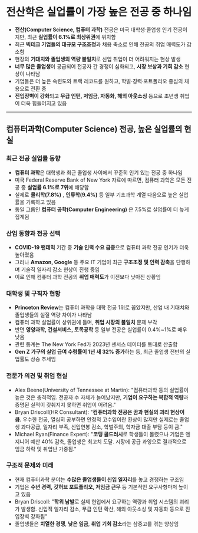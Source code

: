 # 전산학은 실업률이 가장 높은 전공 중 하나임


* **전산(Computer Science, 컴퓨터 과학)** 전공은 미국 대학생·졸업생 인기 전공이지만, 최근 **실업률이 6.1%로 최상위권**에 위치함
* 최근 **빅테크 기업들의 대규모 구조조정**과 채용 축소로 인해 전공의 취업 매력도가 감소함
* 현장의 **기대치와 졸업생의 역량 불일치**로 신입 취업이 더 어려워지는 현상 발생
* **너무 많은 졸업생**이 공급되어 전공자 간 경쟁이 심화되고, **시장 보상과 기회 감소** 현상이 나타남
* 기업들은 더 높은 숙련도와 트랙 레코드를 원하고, 학벌·경력·포트폴리오 중심의 채용으로 전환 중
* **진입장벽이 강화**되고 **무급 인턴, 저임금, 자동화, 해외 아웃소싱** 등으로 초년생 취업이 더욱 힘들어지고 있음

---

컴퓨터과학(Computer Science) 전공, 높은 실업률의 현실
--------------------------------------

### 최근 전공 실업률 동향

* **컴퓨터 과학**은 대학생과 최근 졸업생 사이에서 꾸준히 인기 있는 전공 중 하나임
* 미국 Federal Reserve Bank of New York 자료에 따르면, 컴퓨터 과학은 모든 전공 중 **실업률 6.1%로 7위**에 해당함
* 실제로 **물리학(7.8%)** , **인류학(9.4%)** 등 일부 기초과학 계열 다음으로 높은 실업률을 기록하고 있음
* 동일 그룹인 **컴퓨터 공학(Computer Engineering)** 은 7.5%로 실업률이 더 높게 집계됨

### 산업 동향과 전공 선택

* **COVID-19 팬데믹** 기간 중 **기술 인력 수요 급증**으로 컴퓨터 과학 전공 인기가 더욱 높아졌음
* 그러나 **Amazon, Google** 등 주요 IT 기업이 최근 **구조조정 및 인력 감축**을 단행하며 기술직 일자리 감소 현상이 진행 중임
* 이로 인해 컴퓨터 과학 전공의 **취업 매력도**가 이전보다 낮아진 상황임

### 대학생 및 구직자 현황

* **Princeton Review**는 컴퓨터 과학을 대학 전공 1위로 꼽았지만, 산업 내 기대치와 졸업생들의 실질 역량 차이가 나타남
* 컴퓨터 과학 실업률이 상위권에 들며, **취업 시장의 불일치** 문제 부각
* 반면 **영양과학, 건설서비스, 토목공학** 등 일부 전공은 실업률이 0.4%~1%로 매우 낮음
* 관련 통계는 The New York Fed가 2023년 센서스 데이터를 토대로 산출함
* **Gen Z 가구의 실업 급여 수령률이 1년 새 32% 증가**하는 등, 최근 졸업생 전반의 실업률도 상승 추세임

### 전문가 의견 및 취업 현실

* Alex Beene(University of Tennessee at Martin): "컴퓨터과학 등의 실업률이 높은 것은 충격적임. 전공자 수 자체가 늘어났지만, **기업이 요구하는 복합적 역량**과 증명된 실적이 갖춰지지 못하면 취업이 어려움."
* Bryan Driscoll(HR Consultant): "**컴퓨터과학 전공은 꿈과 현실의 괴리 현상이 큼**. 우수한 전공, 열심히 공부하면 안정적 고수입이란 환상이 많지만 실제로는 졸업생 과다공급, 일자리 부족, 신입연봉 감소, 학벌주의, 학자금 대출 부담 등이 큼."
* Michael Ryan(Finance Expert): "**코딩 골드러시**로 학생들이 몰렸으나 기업은 엔지니어 예산 40% 감축, 졸업생은 최고치 도달. 시장에 공급 과잉으로 결과적으로 임금 하락 및 취업난 가중됨."

### 구조적 문제와 미래

* 현재 컴퓨터과학 분야는 **수많은 졸업생들이 신입 일자리**를 놓고 경쟁하는 구조임
* 기업은 **수년 경력, 깃허브 포트폴리오, 저임금 근무** 등 기본적인 요구사항마저 높이고 있음
* Bryan Driscoll: "**학위 남발**로 실제 현업에서 요구하는 역량과 취업 시스템의 괴리가 발생함. 신입직 일자리 감소, 무급 인턴 확산, 해외 아웃소싱 및 자동화 등으로 진입장벽 강화됨"
* 졸업생들은 **치열한 경쟁**, **낮은 임금**, **취업 기회 감소**라는 삼중고를 겪는 양상임
